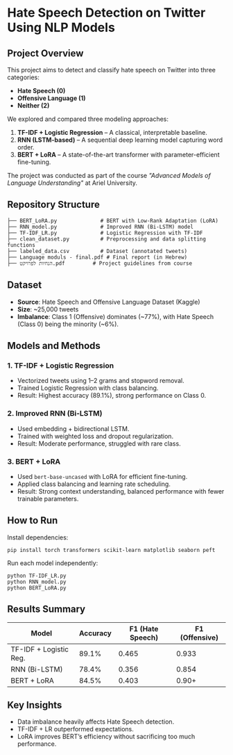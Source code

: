 
# Hate Speech Detection on Twitter Using NLP Models

## Project Overview

This project aims to detect and classify hate speech on Twitter into three categories:
- **Hate Speech (0)**
- **Offensive Language (1)**
- **Neither (2)**

We explored and compared three modeling approaches:
1. **TF-IDF + Logistic Regression** – A classical, interpretable baseline.
2. **RNN (LSTM-based)** – A sequential deep learning model capturing word order.
3. **BERT + LoRA** – A state-of-the-art transformer with parameter-efficient fine-tuning.

The project was conducted as part of the course *"Advanced Models of Language Understanding"* at Ariel University.

## Repository Structure

```
├── BERT_LoRA.py              # BERT with Low-Rank Adaptation (LoRA)
├── RNN_model.py              # Improved RNN (Bi-LSTM) model
├── TF-IDF_LR.py              # Logistic Regression with TF-IDF
├── clean_dataset.py          # Preprocessing and data splitting functions
├── labeled_data.csv          # Dataset (annotated tweets)
├── Language moduls - final.pdf # Final report (in Hebrew)
├── הנחיות לפרויקט.pdf         # Project guidelines from course
```

## Dataset

- **Source**: Hate Speech and Offensive Language Dataset (Kaggle)
- **Size**: ~25,000 tweets
- **Imbalance**: Class 1 (Offensive) dominates (~77%), with Hate Speech (Class 0) being the minority (~6%).

## Models and Methods

### 1. TF-IDF + Logistic Regression
- Vectorized tweets using 1–2 grams and stopword removal.
- Trained Logistic Regression with class balancing.
- Result: Highest accuracy (89.1%), strong performance on Class 0.

### 2. Improved RNN (Bi-LSTM)
- Used embedding + bidirectional LSTM.
- Trained with weighted loss and dropout regularization.
- Result: Moderate performance, struggled with rare class.

### 3. BERT + LoRA
- Used `bert-base-uncased` with LoRA for efficient fine-tuning.
- Applied class balancing and learning rate scheduling.
- Result: Strong context understanding, balanced performance with fewer trainable parameters.

## How to Run

Install dependencies:
```
pip install torch transformers scikit-learn matplotlib seaborn peft
```

Run each model independently:
```
python TF-IDF_LR.py
python RNN_model.py
python BERT_LoRA.py
```

## Results Summary

| Model                    | Accuracy | F1 (Hate Speech) | F1 (Offensive) |
|-------------------------|----------|------------------|----------------|
| TF-IDF + Logistic Reg.  | 89.1%    | 0.465            | 0.933          |
| RNN (Bi-LSTM)           | 78.4%    | 0.356            | 0.854          |
| BERT + LoRA             | 84.5%    | 0.403            | 0.90+          |

## Key Insights

- Data imbalance heavily affects Hate Speech detection.
- TF-IDF + LR outperformed expectations.
- LoRA improves BERT’s efficiency without sacrificing too much performance.


